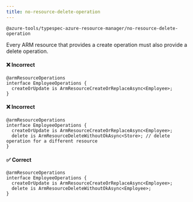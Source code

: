 ```yaml
---
title: no-resource-delete-operation
---
```


```text title=- Full name-
@azure-tools/typespec-azure-resource-manager/no-resource-delete-operation
```

Every ARM resource that provides a create operation must also provide a delete operation.

#### ❌ Incorrect

```tsp
@armResourceOperations
interface EmployeeOperations {
  createOrUpdate is ArmResourceCreateOrReplaceAsync<Employee>;
}
```

#### ❌ Incorrect

```tsp
@armResourceOperations
interface EmployeeOperations {
  createOrUpdate is ArmResourceCreateOrReplaceAsync<Employee>;
  delete is ArmResourceDeleteWithoutOkAsync<Store>; // delete operation for a different resource
}
```

#### ✅ Correct

```tsp
@armResourceOperations
interface EmployeeOperations {
  createOrUpdate is ArmResourceCreateOrReplaceAsync<Employee>;
  delete is ArmResourceDeleteWithoutOkAsync<Employee>;
}
```
